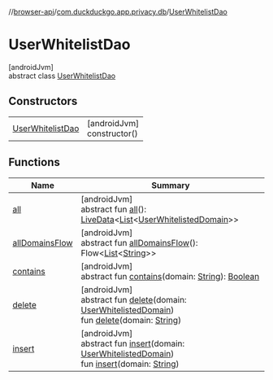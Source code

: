 //[browser-api](../../../index.md)/[com.duckduckgo.app.privacy.db](../index.md)/[UserWhitelistDao](index.md)

# UserWhitelistDao

[androidJvm]\
abstract class [UserWhitelistDao](index.md)

## Constructors

| | |
|---|---|
| [UserWhitelistDao](-user-whitelist-dao.md) | [androidJvm]<br>constructor() |

## Functions

| Name | Summary |
|---|---|
| [all](all.md) | [androidJvm]<br>abstract fun [all](all.md)(): [LiveData](https://developer.android.com/reference/kotlin/androidx/lifecycle/LiveData.html)&lt;[List](https://kotlinlang.org/api/latest/jvm/stdlib/kotlin.collections/-list/index.html)&lt;[UserWhitelistedDomain](../../com.duckduckgo.app.privacy.model/-user-whitelisted-domain/index.md)&gt;&gt; |
| [allDomainsFlow](all-domains-flow.md) | [androidJvm]<br>abstract fun [allDomainsFlow](all-domains-flow.md)(): Flow&lt;[List](https://kotlinlang.org/api/latest/jvm/stdlib/kotlin.collections/-list/index.html)&lt;[String](https://kotlinlang.org/api/latest/jvm/stdlib/kotlin/-string/index.html)&gt;&gt; |
| [contains](contains.md) | [androidJvm]<br>abstract fun [contains](contains.md)(domain: [String](https://kotlinlang.org/api/latest/jvm/stdlib/kotlin/-string/index.html)): [Boolean](https://kotlinlang.org/api/latest/jvm/stdlib/kotlin/-boolean/index.html) |
| [delete](delete.md) | [androidJvm]<br>abstract fun [delete](delete.md)(domain: [UserWhitelistedDomain](../../com.duckduckgo.app.privacy.model/-user-whitelisted-domain/index.md))<br>fun [delete](delete.md)(domain: [String](https://kotlinlang.org/api/latest/jvm/stdlib/kotlin/-string/index.html)) |
| [insert](insert.md) | [androidJvm]<br>abstract fun [insert](insert.md)(domain: [UserWhitelistedDomain](../../com.duckduckgo.app.privacy.model/-user-whitelisted-domain/index.md))<br>fun [insert](insert.md)(domain: [String](https://kotlinlang.org/api/latest/jvm/stdlib/kotlin/-string/index.html)) |
